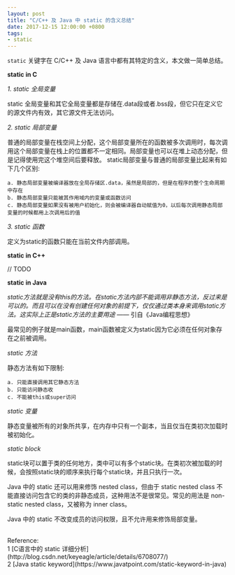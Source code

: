 ```yaml
---
layout: post
title: "C/C++ 及 Java 中 static 的含义总结"
date: 2017-12-15 12:00:00 +0800
tags:
- static
---
```


`static` 关键字在 C/C++ 及 Java 语言中都有其特定的含义，本文做一简单总结。

**static in C**

*1. static 全局变量*

static 全局变量和其它全局变量都是存储在.data段或者.bss段，但它只在定义它的源文件内有效，其它源文件无法访问。

*2. static 局部变量*

普通的局部变量在栈空间上分配，这个局部变量所在的函数被多次调用时，每次调用这个局部变量在栈上的位置都不一定相同。局部变量也可以在堆上动态分配，但是记得使用完这个堆空间后要释放。
static局部变量与普通的局部变量比起来有如下几个区别:

    a. 静态局部变量被编译器放在全局存储区.data，虽然是局部的，但是在程序的整个生命周期中存在
    b. 静态局部变量只能被其作用域内的变量或函数访问
    c. 静态局部变量如果没有被用户初始化，则会被编译器自动赋值为0，以后每次调用静态局部变量的时候都用上次调用后的值

*3. static 函数*

定义为static的函数只能在当前文件内部调用。

**static in C++**

// TODO

**static in Java**

_static方法就是没有this的方法。在static方法内部不能调用非静态方法，反过来是可以的。而且可以在没有创建任何对象的前提下，仅仅通过类本身来调用static方法。这实际上正是static方法的主要用途_ —— 引自《Java编程思想》

最常见的例子就是main函数，main函数被定义为static因为它必须在任何对象存在之前被调用。

*static 方法*

静态方法有如下限制:

    a. 只能直接调用其它静态方法
    b. 只能访问静态收
    c. 不能被this或super访问

*static 变量*

静态变量被所有的对象所共享，在内存中只有一个副本，当且仅当在类初次加载时被初始化。

*static block*

static块可以置于类的任何地方，类中可以有多个static块。在类初次被加载的时候，会按照static块的顺序来执行每个static块，并且只执行一次。

Java 中的 static 还可以用来修饰 nested class，但由于 static nested class 不能直接访问包含它的类的非静态成员，这种用法不是很常见。常见的用法是 non-static nested class，又被称为 inner class。

Java 中的 static 不改变成员的访问权限，且不允许用来修饰局部变量。

<br>
<span class="post-meta">
Reference:
</span>
<br>
<span class="post-meta">
1 [C语言中的 static 详细分析](http://blog.csdn.net/keyeagle/article/details/6708077/)<br>
2 [Java static keyword](https://www.javatpoint.com/static-keyword-in-java)
</span>
